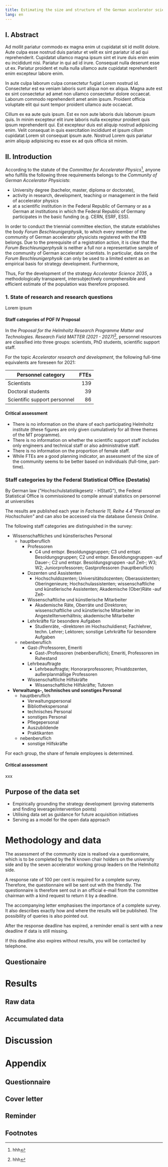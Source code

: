 ```yaml
---
title: Estimating the size and structure of the German accelerator science community
lang: en
---
```


<div class="spread--left spread-area--c-1-under-header">

## I. Abstract

Ad mollit pariatur commodo ex magna enim ut cupidatat sit id mollit dolore. Aute culpa esse nostrud duis pariatur et velit ex sint pariatur id ad qui reprehenderit. Cupidatat ullamco magna ipsum sint et irure duis enim enim eu incididunt nisi. Pariatur in qui ad id irure. Consequat nulla deserunt esse ut ex. Pariatur proident et nulla nulla ullamco aute cupidatat reprehenderit enim excepteur labore enim.

In aute culpa laborum culpa consectetur fugiat Lorem nostrud id. Consectetur est ea veniam laboris sunt aliqua non ex aliqua. Magna aute est ex sint consectetur ad amet non ullamco consectetur dolore occaecat. Laborum commodo reprehenderit amet anim ipsum. Proident officia voluptate elit qui sunt tempor proident ullamco aute occaecat.

Cillum ex ea aute quis ipsum. Est ex non aute laboris duis laborum ipsum quis. In minim excepteur elit irure laboris nulla excepteur proident quis ipsum reprehenderit qui. Est excepteur duis est aliquip nostrud adipisicing enim. Velit consequat in quis exercitation incididunt et ipsum cillum cupidatat Lorem sit consequat ipsum aute. Nostrud Lorem quis pariatur anim aliquip adipisicing eu esse ex ad quis officia sit minim.

</div>

<div class="spread--left spread-area--c-2-under-header">

## II. Introduction

According to the statute of the _Committee for Accelerator Physics_[^1], anyone who fulfills the following three requirements belongs to the _Community of German Accelerator Physicists_:

- University degree (bachelor, master, diploma or doctorate),
- activity in research, development, teaching or management in the field of accelerator physics
- at a scientific institution in the Federal Republic of Germany or as a German at institutions in which the Federal Republic of Germany participates in the basic funding (e.g. CERN, ESRF, ESS).

In order to conduct the triennial committee election, the statute establishes the body _Forum Beschleunigerphysik_, to which every member of the community of German accelerator physicists registered with the KfB belongs. Due to the prerequisite of a registration action, it is clear that the _Forum Beschleunigerphysik_ is neither a full nor a representative sample of the community of German accelerator scientists. In particular, data on the _Forum Beschleunigerphysik_ can only be used to a limited extent as an empirical basis for strategy development. Furthermore, 

Thus, For the development of the strategy _Accelerator Science 2035_, a methodologically transparent, intersubjectively comprehensible and efficient estimate of the population was therefore proposed.

</div>

<div class="spread--left spread-area--c-3-under-header">

### 1. State of research and research questions

Lorem ipsum

#### Staff categories of POF IV Proposal

In the _Proposal for the Helmholtz Research Programme Matter and Technologies. Research Field MATTER (2021 - 2027)_[^2], personnel resources are classified into three groups: scientists, PhD students, scientific support staff.

For the topic _Accelerator research and development_, the following full-time equivalents are foreseen for 2021:

| Personnel category           | FTEs |
| ---------------------------- | ---: |
| Scientists                   |  139 |
| Doctoral students            |   39 |
| Scientific support personnel |   86 |

#### Critical assessment

- There is no information on the share of each participating Helmholtz institute (these figures are only given cumulatively for all three themes of the MT programme).
- There is no information on whether the scientific support staff includes only engineers and technical staff or also administrative staff.
- There is no information on the proportion of female staff.
- While FTEs are a good planning indicator, an assessment of the size of the community seems to be better based on individuals (full-time, part-time).

### Staff categories by the Federal Statistical Office (Destatis)

By German law ("Hochschulstatistikgesetz - HStatG"), the Federal Statistical Office is commissioned to compile annual statistics on personnel at universities

The results are published each year in _Fachserie 11, Reihe 4.4 "Personal an Hochschulen"_ and can also be accessed via the database _Genesis Online_.

The following staff categories are distinguished in the survey:

- Wissenschaftliches und künstlerisches Personal
  - hauptberuflich
    - Professoren
      - C4 und entspr. Besoldungsgruppen; C3 und entspr. Besoldungsgruppen; C2 und entspr. Besoldungsgruppen -auf Dauer-; C2 und entspr. Besoldungsgruppen -auf Zeit-; W3; W2; Juniorprofessoren; Gastprofessoren (hauptberuflich)
    - Dozenten und Assistenten
      - Hochschuldozenten; Universitätsdozenten; Oberassistenten; Oberingenieure; Hochschulassistenten; wissenschaftliche und künstlerische Assistenten; Akademische (Ober)Räte -auf Zeit-
    - Wissenschaftliche und künstlerische Mitarbeiter
      - Akademische Räte, Oberräte und Direktoren; wissenschaftliche und künstlerische Mitarbeiter im Angestelltenverhältnis; akademische Mitarbeiter
    - Lehrkräfte für besondere Aufgaben
      - Studienräte, -direktoren im Hochschuldienst; Fachlehrer, techn. Lehrer; Lektoren; sonstige Lehrkräfte für besondere Aufgaben
  - nebenberuflich
    - Gast-/Professoren, Emeriti
      - Gast-/Professoren (nebenberuflich); Emeriti, Professoren im Ruhestand
    - Lehrbeauftragte
      - Lehrbeauftragte; Honorarprofessoren; Privatdozenten, außerplanmäßige Professoren
    - Wissenschaftliche Hilfskräfte
      - Wissenschaftliche Hilfskräfte; Tutoren
- **Verwaltungs-, technisches und sonstiges Personal**
  - hauptberuflich
    - Verwaltungspersonal
    - Bibliothekspersonal
    - technisches Personal
    - sonstiges Personal
    - Pflegepersonal
    - Auszubildende
    - Praktikanten
  - nebenberuflich
    - sonstige Hilfskräfte

For each group, the share of female employees is determined.

#### Critical assessment

xxx

</div>

<div class="spread--right spread-area--c-1">

## Purpose of the data set

- Empirically grounding the strategy development (proving statements and finding leverage/intervention points)
- Utilising data set as guidance for future acquisition initiatives
- Serving as a model for the open data approach

</div>

<div class="spread--right spread-area--c-2">

# Methodology and data

The assessment of the community size is realised via a questionnaire, which is to be completed by the N known chair holders on the university side and by the seven accelerator working group leaders on the Helmholtz side.

A response rate of 100 per cent is required for a complete survey. Therefore, the questionnaire will be sent out with the friendly. The questionnaire is therefore sent out in an official e-mail from the committee chairman with a kind request to return it by a deadline.

The accompanying letter emphasises the importance of a complete survey. It also describes exactly how and where the results will be published. The possibility of queries is also pointed out.

After the response deadline has expired, a reminder email is sent with a new deadline if data is still missing.

If this deadline also expires without results, you will be contacted by telephone.

</div>

<div class="spread--right spread-area--c-3">

## Questionaire

# Results

## Raw data

## Accumulated data

# Discussion

# Appendix

## Questionnaire

## Cover letter

## Reminder

## Footnotes

[^1]: hhh
[^2]: hhh

<style lang="stylus">

  p
    color: red;

</style>
